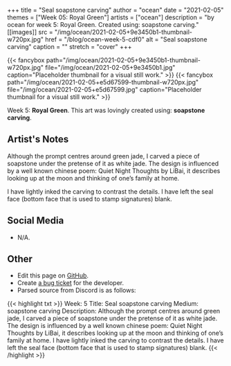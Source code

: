 +++
title =       "Seal soapstone carving"
author =      "ocean"
date =        "2021-02-05"
themes =      ["Week 05: Royal Green"]
artists =     ["ocean"]
description = "by ocean for week 5: Royal Green. Created using: soapstone carving."
[[images]]
      src = "/img/ocean/2021-02-05+9e3450b1-thumbnail-w720px.jpg"
      href = "/blog/ocean-week-5-cdf0"
      alt = "Seal soapstone carving"
      caption = ""
      stretch = "cover"
+++

{{< fancybox path="/img/ocean/2021-02-05+9e3450b1-thumbnail-w720px.jpg" file="/img/ocean/2021-02-05+9e3450b1.jpg" caption="Placeholder thumbnail for a visual still work." >}}
{{< fancybox path="/img/ocean/2021-02-05+e5d67599-thumbnail-w720px.jpg" file="/img/ocean/2021-02-05+e5d67599.jpg" caption="Placeholder thumbnail for a visual still work." >}}


Week 5: **Royal Green**. This art was lovingly created using: **soapstone carving**.

## Artist's Notes

Although the prompt centres around green jade, I carved a piece of soapstone under the pretense of it as white jade. The design is influenced by a well known chinese poem: Quiet Night Thoughts by LiBai, it describes looking up at the moon and thinking of one’s family at home.

I have lightly inked the carving to contrast the details. I have left the seal face (bottom face that is used to stamp signatures) blank.

## Social Media

- N/A.

## Other

- Edit this page on [GitHub](https://github.com/teaminkling/web-refresh/edit/main/content/blog/ocean-week-5-cdf0.md).
- Create [a bug ticket](https://github.com/teaminkling/web-refresh/issues/new?assignees=&labels=bug&template=problem-report.md&title=) for the developer.
- Parsed source from Discord is as follows:

{{< highlight txt >}}
Week: 5
Title: Seal soapstone carving
Medium: soapstone carving
Description: Although the prompt centres around green jade, I carved a piece of soapstone under the pretense of it as white jade. The design is influenced by a well known chinese poem: Quiet Night Thoughts by LiBai, it describes looking up at the moon and thinking of one’s family at home.
I have lightly inked the carving to contrast the details. I have left the seal face (bottom face that is used to stamp signatures) blank.
{{< /highlight >}}